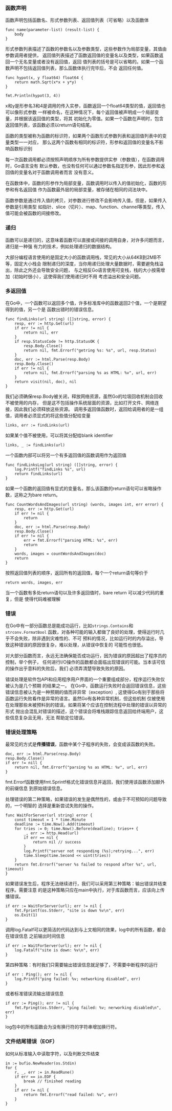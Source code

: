 
### 函数声明

函数声明包括函数名、形式参数列表、返回值列表（可省略）以及函数体

```
func name(parameter-list) (result-list) {
    body
}
```
形式参数列表描述了函数的参数名以及参数类型，这些参数作为局部变量，其值由参数调用者提供，
返回值列表描述了函数返回值的变量名以及类型，如果函数返回一个无名变量或者没有返回值，返回
值列表的括号是可以省略的。如果一个函数声明不包括返回值列表，那么函数体执行完毕后，不会
返回任何值。
```
func hypot(x, y float64) float64 {
    return math.Sqrt(x*x + y*y)
}

fmt.Println(hypot(3, 4))
```
x和y是形参名3和4是调用的传入实参，函数返回一个float64类型的值，返回值也可以像形式参数
一样被命名，在这种情况下，每个返回值被声明成一个局部变量，并根据该返回值的类型，将其
初始化为零值。如果一个函数在声明时，包含返回值列表，该函数必须以return语句结尾。

函数的类型被称为函数的标识符，如果两个函数形式参数列表和返回值列表中的变量类型一一对应，
那么这两个函数有相同的标识符，形参和返回值的变量名不影响函数标识别

每一次函数调用都必须按照声明顺序为所有参数提供实参（参数值），在函数调用时，Go语言没有
默认参数，也没有任何可以通过参数名指定形参，因此形参和返回值的变量名对于函数调用者而言
没有意义。

在函数体中，函数的形参作为局部变量，函数调用时以传入的值初始化，函数的形参和有名返回值
作为函数最外层的局部变量，被存储在相同的词法块中。

函数参数是通过传入值的拷贝，对参数进行修改不会影响传入值，但是，如果传入参数是引用类型
如指针、slice（切片）、map、function、channel等类型，传入值可能会被函数的间接修改。

### 递归

函数可以是递归的，这意味着函数可以直接或间接的调用自身，对许多问题而言，递归是一种强
有力的技术，例如处理递归的数据结构。

大部分编程语言使用的是固定大小的函数调用栈，常见的大小从64KB到2MB不等，固定大小栈会
限制递归的深度，当你用递归处理大量数据时，需要避免栈溢出，除此之外还会导致安全问题，
与之相反Go语言使用可变栈，栈的大小按需增加（初始时很小），这使得我们使用递归时不用
考虑溢出和安全问题。

### 多返回值

在Go中，一个函数可以返回多个值，许多标准库中的函数返回2个值，一个是期望得到的值，另一个是
函数出错时的错误信息。
```
func findLinks(url string) ([]string, error) {
    resp, err := http.Get(url)
    if err != nil {
        return nil, err
    }
    if resp.StatusCode != http.StatusOK {
        resp.Body.Close()
        return nil, fmt.Errorf("getring %s: %s", url, resp.Status)
    }
    doc, err := html.Parse(resp.Body)
    resp.Body.Close()
    if err != nil {
        return nil, fmt.Errorf("parsing %s as HTML: %v", url, err)
    }
    return visit(nil, doc), nil
}
```
我们必须确保resp.Body被关闭，释放网络资源，虽然Go的垃圾回收机制会回收不被使用的内存，
但是这不包括操作系统层面的资源，比如打开文件、网络连接，因此我们必须释放这些资源。
调用多返回值函数时，返回给调用者的是一组值，调用者必须显式的将这些值分配给变量
```
links, err := findLinks(url)
```
如果某个值不被使用，可以将其分配给blank identifier
```
links, _ := findLinks(url)
```

一个函数内部可以将另一个有多返回值的函数调用作为返回值
```
func findLinksLog(url string) ([]string, error) {
    log.Printf("findLinks %s", url)
    return findLinks(url)
}
```

如果一个函数的返回值有显式的变量名，那么该函数的return语句可以省略操作数，这称之为bare
return。
```
func CountWordsAndImages(url string) (words, images int, err error) {
    resp, err := http.Get(url)
    if err != nil {
        return
    }
    doc, err := html.Parse(resp.Body)
    resp.Body.Close()
    if err != nil {
        err = fmt.Errorf("parsing HTML: %s", err)
        return
    }
    words, images = countWordsAndImages(doc)
    return
}
```

按照返回值列表的顺序，返回所有的返回值，每个一个return语句等价于
```
return words, images, err
```

当一个函数有多处return语句以及许多返回值时，bare return 可以减少代码的重复，但是
使得代码难被理解

### 错误

在Go中有一部分函数总是能成功运行，比如`strings.Contains`和`strconv.FormatBool`
函数，对各种可能的输入都做了良好的处理，使得运行时几乎不会失败，除非遇到灾难性的、不可
预料的情况，比如运行时的内存溢出，导致这种错误的原因很复杂，难以处理，从错误中恢复的
可能性也很低。

对大部分函数而言，永远无法确保能否成功运行，因为错误的原因超出了程序员的控制，举个例子，
任何进行I/O操作的函数都会面临出现错误的可能。当本该可信的操作出乎意料的失败后，我们
必须弄清楚导致失败的原因。

错误处理是软件包API和应用程序用户界面的一个重要组成部分，程序运行失败仅被认为是几个预期
的结果之一。
在Go中，函数运行失败时会返回错误信息，这些错误信息被认为是一种预期的值而非异常（exception）,
这使得Go有别于那些将函数运行失败看作是异常的语言。虽然Go有各种异常机制，但这些机制
仅被使用在处理那些未被预料到的错误。如果将某个应该在控制流程中处理的错误以异常的形式
抛出会混乱对错误的描述，这个错误会将堆栈跟踪信息返回给终端用户，这些信息复杂且无用，无法
帮助定位错误。

### 错误处理策略

最常见的方式是**传播错误**，函数中某个子程序的失败，会变成该函数的失败。
```
doc, err := html.Parse(resp.Body)
resp.Body.Close()
if err != nill {
    return nil, fmt.Errorf("parsing %s as HTML: %v", url, err)
}
```
fmt.Errorf函数使用fmt.Sprintf格式化错误信息并返回，我们使用该函数添加额外的前缀信息
到原始错误信息。

处理错误的第二种策略，如果错误的发生是偶然性的，或由于不可预知的问题导致的，一个明智的
选择是重新尝试失败的操作。
```
func WaitForServer(url string) error {
    const timeout = 1 * time.Minute
    deadline := time.Now().Add(timeout)
    for tries := 0; time.Now().Before(deadline); tries++ {
        _, err := http.Head(url)
        if err == nil {
            return nil // success
        }
        log.Printf("server not responding (%s);retrying...", err)
        time.Sleep(time.Second << uint(tries))
    }
    return fmt.Errorf("server %s failed to respond after %s", url, timeout)
}
```

如果错误发生后，程序无法继续进行，我们可以采用第三种策略：输出错误并结束程序。需要注意
的是这种策略只应在main中执行，对于库函数而言，应该向上传播错误。
```
if err := WaitForServer(url); err != nil {
    fmt.Fprintf(os.Stderr, "site is down %v\n", err)
    os.Exit(1)
}
```
调用log.Fatalf可以更简洁的代码达到与上文相同的效果，log中的所有函数，都会在错误信息
之前输出时间信息
```
if err := WaitForServer(url); err != nil {
    log.Fatalf("site is down: %v\n", err)
}
```

第四种策略：有时我们只需要输出错误信息就足够了，不需要中断程序的运行
```
if err : Ping(); err != nil {
    log.Printf("ping failed: %v; networking disabled", err)
}
```
或者标准错误流输出错误信息
```
if err := Ping(); err != nil {
    fmt.Fpringt(os.Stderr, "ping failed: %v; nerworking disabled\n", err)
}
```
log包中的所有函数会为没有换行符的字符串增加换行符。


### 文件结尾错误（EOF）

如何从标准输入中读取字符，以及判断文件结束
```
in := bufio.NewReader(os.Stdin)
for {
    r, _, err := in.ReadRune()
    if err == io.EOF {
        break // finished reading
    }
    if err != nil {
        return fmt.Errorf("read failed: %v", err)
    }
}
```
















